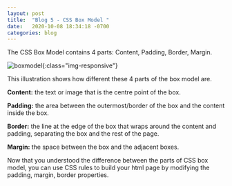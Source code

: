 ```yaml
---
layout: post 
title:  "Blog 5 - CSS Box Model "
date:   2020-10-08 18:34:18 -0700
categories: blog
---
```



The CSS Box Model contains 4 parts: Content, Padding, Border, Margin.

![boxmodel](/assets/boxmodel.png){:class="img-responsive"}

This illustration shows how different these 4 parts of the box model are. 


**Content:** the text or image that is the centre point of the box.

**Padding:** the area between the outermost/border of the box and the content inside the box.

**Border:**  the line at the edge of the box that wraps around the content and padding, separating the box and the rest of the page.

**Margin:** the space between the box and the adjacent boxes. 

Now that you understood the difference between the parts of CSS box model, you can use CSS rules to build your html page by modifying the padding, margin, border properties. 
